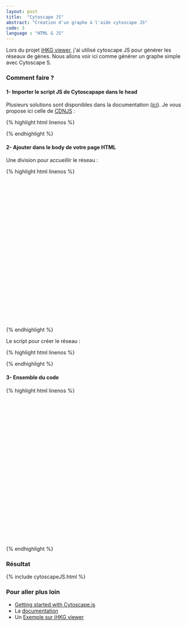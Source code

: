 ```yaml
---
layout: post
title:  "Cytoscape JS" 
abstract: "Création d'un graphe à l'aide cytoscape JS"
code: 3
language : "HTML & JS"
---
```


Lors du projet [iHKG viewer](https://thomasdenecker.github.io/iHKG/), j'ai utilisé cytoscape JS pour générer les réseaux de gènes. Nous allons voir ici comme générer un graphe simple avec Cytoscape S. 

### Comment faire ?

#### 1- Importer le script JS de Cytoscapape dans le head
Plusieurs solutions sont disponibles dans la documentation ([ici](https://js.cytoscape.org/#getting-started/including-cytoscape.js)). Je vous propose ici celle de [CDNJS](https://cdnjs.com/libraries/cytoscape) :

{% highlight html linenos %}
<script src="https://cdnjs.cloudflare.com/ajax/libs/cytoscape/3.15.2/cytoscape.min.js" integrity="sha512-PqivlaNWoXvHYlvku80fbWO/yBiRmGhISj5uVdAodyqsGprDcVZy6aecJDVNE0fIIE/YeiOzp5yJTR5ZjFlR4Q==" crossorigin="anonymous"></script>
{% endhighlight %}

#### 2- Ajouter dans le body de votre page HTML 

Une division pour accueillir le réseau : 

{% highlight html linenos %}
<div id="cy" style="width:100%; height:400px;"></div>
{% endhighlight %}

Le script pour créer le réseau :

{% highlight html linenos %}
<script>
    var cy = cytoscape({
    container: document.getElementById('cy'),
    elements: [
        // Ajouter les nodes
        { data: { id: 'a' } },
        { data: { id: 'b' } },
        //Ajouter les egdes
        {
        data: {
            id: 'ab',
            source: 'a',
            target: 'b'
        }
        }],
        // Ajouter le nom des nodes
        style: [
        {
            selector: 'node',
            style: {
                label: 'data(id)'
            }
        }]
    });
</script>
{% endhighlight %}

#### 3- Ensemble du code 

{% highlight html linenos %}
<!doctype html>
<html>

<head>
    <title>Tutorial 1: Getting Started</title>
    <script src="https://cdnjs.cloudflare.com/ajax/libs/cytoscape/3.15.2/cytoscape.min.js" integrity="sha512-PqivlaNWoXvHYlvku80fbWO/yBiRmGhISj5uVdAodyqsGprDcVZy6aecJDVNE0fIIE/YeiOzp5yJTR5ZjFlR4Q==" crossorigin="anonymous"></script>
</head>

<body>
    <div id="cy" style="width:100%; height:400px;"></div>
    <script>
      var cy = cytoscape({
        container: document.getElementById('cy'),
        elements: [
          { data: { id: 'a' } },
          { data: { id: 'b' } },
          {
            data: {
              id: 'ab',
              source: 'a',
              target: 'b'
            }
          }],
            style: [
            {
                selector: 'node',
                style: {
                    label: 'data(id)'
                }
            }]
      });
    </script>
</body>
</html>
{% endhighlight %}

### Résultat

{% include cytoscapeJS.html %}

### Pour aller plus loin

- [Getting started with Cytoscape.js](https://blog.js.cytoscape.org/2016/05/24/getting-started/)
- La [documentation](https://js.cytoscape.org/)
- Un [Exemple sur iHKG viewer](https://thomasdenecker.github.io/iHKG/F1.html)
